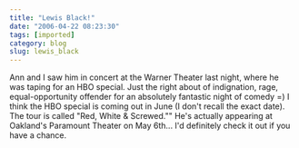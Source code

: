 ```yaml
---
title: "Lewis Black!"
date: "2006-04-22 08:23:30"
tags: [imported]
category: blog
slug: lewis_black
---
```


Ann and I saw him in concert at the Warner Theater last night, where he was taping for an HBO special. Just the right about of indignation, rage, equal-opportunity offender for an absolutely fantastic night of comedy =) I think the HBO special is coming out in June (I don't recall the exact date). The tour is called "Red, White & Screwed."" He's actually appearing at Oakland's Paramount Theater on May 6th... I'd definitely check it out if you have a chance.
